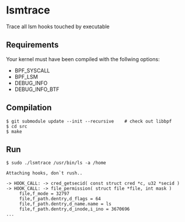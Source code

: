 # lsmtrace

Trace all lsm hooks touched by executable

## Requirements

Your kernel must have been compiled with the follwing options:
* BPF_SYSCALL
* BPF_LSM
* DEBUG_INFO
* DEBUG_INFO_BTF

## Compilation

```shell
$ git submodule update --init --recursive    # check out libbpf
$ cd src
$ make
```

## Run

```shell
$ sudo ./lsmtrace /usr/bin/ls -a /home  

Attaching hooks, don`t rush..

-> HOOK_CALL: -> cred_getsecid( const struct cred *c, u32 *secid )
-> HOOK_CALL: -> file_permission( struct file *file, int mask )
     file,f_mode = 32797
     file,f_path.dentry,d_flags = 64
     file,f_path.dentry,d_name.name = ls
     file,f_path.dentry,d_inode,i_ino = 3670696
...
```


